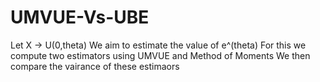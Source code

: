 # UMVUE-Vs-UBE
Let X -> U(0,theta)
We aim to estimate the value of e^(theta)
For this we compute two estimators using UMVUE and Method of Moments
We then compare the vairance of these estimaors 
